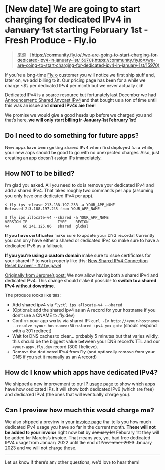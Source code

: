 <!--yml
category: 未分类
date: 2024-05-27 14:25:25
-->

# [New date] We are going to start charging for dedicated IPv4 in ~~January 1st~~ starting February 1st - Fresh Produce - Fly.io

> 来源：[https://community.fly.io/t/we-are-going-to-start-charging-for-dedicated-ipv4-in-january-1st/15970](https://community.fly.io/t/we-are-going-to-start-charging-for-dedicated-ipv4-in-january-1st/15970)

If you’re a long-time [Fly.io](http://fly.io/) customer you will notice we first ship stuff and, later on, we add billing to it. Our pricing page has been for a while we charge ~$2 per dedicated IPv4 per month but we never actually did!

Dedicated IPv4 is a scarce resource but fortunately last December we had [Announcement: Shared Anycast IPv4](https://community.fly.io/t/announcement-shared-anycast-ipv4/9384) and that bought us a ton of time until this was an issue and **shared IPv4s are free**!

We promise we would give a good heads up before we charged you and that’s here, **we will only start billing in ~~January 1st~~ February 1st**!

## Do I need to do something for future apps?

New apps have been getting shared IPv4 when first deployed for a while, your new apps should be good to go with no unexpected charges. Also, just creating an app doesn’t assign IPs immediately.

## How NOT to be billed?

I’m glad you asked. All you need to do is remove your dedicated IPv4 and add a shared IPv4\. That takes roughly two commands per app (assuming you only have one dedicated IPv4 per app).

```
$ fly ips release 213.188.197.238 -a YOUR_APP_NAME
Released 213.188.197.238 from YOUR_APP_NAME

$ fly ips allocate-v4 --shared -a YOUR_APP_NAME
VERSION	IP           	TYPE  	REGION
v4     	66.241.125.86	shared	global 
```

**If you have certificates** make sure to update your DNS records! Currently you can only have either a shared or dedicated IPv4 so make sure to have a dedicated IPv6 as a fallback.

**If you you’re using a custom domain** make sure to issue certificates for your shared IP to work properly like this: [New Shared IPv4 Connection Reset by peer - #2 by pavel](https://community.fly.io/t/new-shared-ipv4-connection-reset-by-peer/17567/2)

[Originally from Jerome’s post:](https://community.fly.io/t/we-are-going-to-start-charging-for-dedicated-ipv4-in-january-1st/15970/24) We now allow having both a shared IPv4 and dedicated IPv4\. This change should make it possible to **switch to a shared IPv4 without downtime**.

The produce looks like this:

*   Add shared ipv4 via `flyctl ips allocate-v4 --shared`
*   (Optional: add the shared ipv4 as an A record for your hostname if you don’t use a CNAME to .fly.dev)
*   Confirm your app works via shared IP: `curl -Iv http://<your-hostname> --resolve <your-hostname>:80:<shared ipv4 you got>` (should respond with a 301 redirect)
*   Wait for DNS caches to clear… probably 5 minutes but that varies wildly, this should be the biggest value between your DNS record’s TTL and our `<your-app>.fly.dev` record (300 I believe).
*   Remove the dedicated IPv4 from Fly (and optionally remove from your DNS if you set it manually as an A record)

## How do I know which apps have dedicated IPv4?

We shipped a new improvement to our [IP usage page](https://fly.io/dashboard/lubien/usage/ip) to show which apps have how dedicated IPs. It will show both dedicated IPv6 (which are free) and dedicated IPv4 (the ones that will eventually charge you).

## Can I preview how much this would charge me?

We also shipped a preview in your [invoice page](https://fly.io/dashboard/personal/billing) that tells you how much dedicated IPv4 usage you have so far in the current month. **These will not be added to your invoice** right now but by ~~January 1st~~ Feburary 1st they will be added for Marchs’s invoice. That means yes, you had free dedicated IPV4 usage from January 2022 until the end of ~~November 2023~~ January 2023 and we will not charge those.

* * *

Let us know if there’s any other questions, we’d love to hear them!